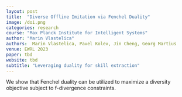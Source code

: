 ```yaml
---
layout: post
title:  "Diverse Offline Imitation via Fenchel Duality"
image: /doi.png
categories: research
course: "Max Planck Institute for Intelligent Systems"
author: "Marin Vlastelica"
authors:  Marin Vlastelica, Pavel Kolev, Jin Cheng, Georg Martius
venue: EWRL 2023
paper: tbd
website: tbd
subtitle: "Leveraging duality for skill extraction"
---
```

We show that Fenchel duality can be utilized to maximize a diversity objective subject to f-divergence constraints.